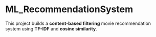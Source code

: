 # ML_RecommendationSystem
This project builds a **content-based filtering** movie recommendation system using **TF-IDF** and **cosine similarity**.
